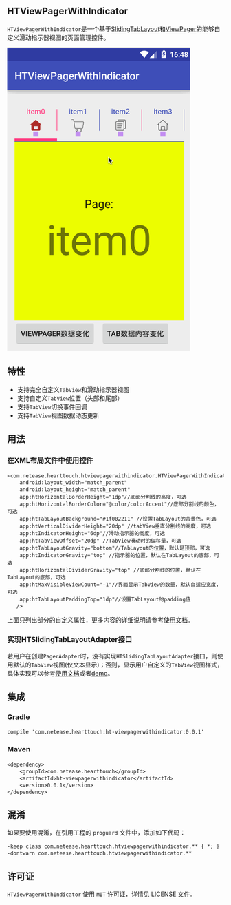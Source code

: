 ## HTViewPagerWithIndicator
`HTViewPagerWithIndicator`是一个基于[SlidingTabLayout](http://developer.android.com/intl/zh-cn/samples/SlidingTabsBasic/src/com.example.android.common/view/SlidingTabLayout.html)和[ViewPager](https://developer.android.com/intl/zh-cn/reference/android/support/v4/view/ViewPager.html)的能够自定义滑动指示器视图的页面管理控件。

![image](https://github.com/NEYouFan/ht-viewpagerwithindicator/raw/master/imgs/Untitled1.gif)

## 特性
* 支持完全自定义`TabView`和滑动指示器视图
* 支持自定义`TabView`位置（头部和尾部）
* 支持`TabView`切换事件回调
* 支持`TabView`视图数据动态更新


## 用法
### 在XML布局文件中使用控件

```
<com.netease.hearttouch.htviewpagerwithindicator.HTViewPagerWithIndicator
    android:layout_width="match_parent"
    android:layout_height="match_parent"
    app:htHorizontalBorderHeight="1dp"//底部分割线的高度，可选
    app:htHorizontalBorderColor="@color/colorAccent"//底部分割线的颜色，可选
    app:htTabLayoutBackground="#1f002211" //设置TabLayout的背景色，可选
    app:htVerticalDividerHeight="20dp" //tabView垂直分割线的高度，可选
    app:htIndicatorHeight="6dp"//滑动指示器的高度，可选
    app:htTabViewOffset="20dp" //TabView滑动时的偏移量，可选
    app:htTabLayoutGravity="bottom"//TabLayout的位置，默认是顶部，可选
    app:htIndicatorGravity="top" //指示器的位置，默认在TabLayout的底部，可选
    app:htHorizontalDividerGravity="top" //底部分割线的位置，默认在TabLayout的底部，可选
    app:htMaxVisibleViewCount="-1"//界面显示TabView的数量，默认自适应宽度，可选
    app:htTabLayoutPaddingTop="1dp"//设置TabLayout的padding值
   />
```
上面只列出部分的自定义属性，更多内容的详细说明请参考[使用文档](https://github.com/NEYouFan/ht-viewpagerwithindicator/blob/master/Guide.md)。
### 实现HTSlidingTabLayoutAdapter接口
若用户在创建`PagerAdapter`时，没有实现`HTSlidingTabLayoutAdapter`接口，则使用默认的`TabView`视图(仅文本显示)；否则，显示用户自定义的`TabView`视图样式，具体实现可以参考[使用文档](https://github.com/NEYouFan/ht-viewpagerwithindicator/blob/master/Guide.md)或者[demo](https://github.com/NEYouFan/ht-viewpagerwithindicator/tree/master/demo)。
## 集成
### Gradle

```
compile 'com.netease.hearttouch:ht-viewpagerwithindicator:0.0.1'
```

### Maven

``` 
<dependency>
    <groupId>com.netease.hearttouch</groupId>
    <artifactId>ht-viewpagerwithindicator</artifactId>
    <version>0.0.1</version>
</dependency>
```

## 混淆
如果要使用混淆，在引用工程的 `proguard` 文件中，添加如下代码：

```
-keep class com.netease.hearttouch.htviewpagerwithindicator.** { *; }
-dontwarn com.netease.hearttouch.htviewpagerwithindicator.**
```

## 许可证
`HTViewPagerWithIndicator` 使用 `MIT` 许可证，详情见 [LICENSE](https://github.com/NEYouFan/ht-viewpagerwithindicator/blob/master/LICENSE.txt) 文件。
